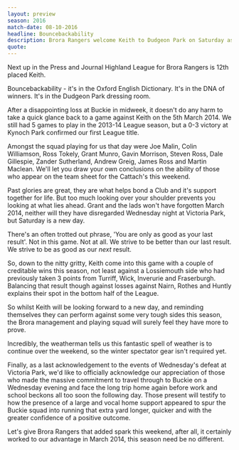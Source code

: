 ```yaml
---
layout: preview
season: 2016
match-date: 08-10-2016
headline: Bouncebackability
description: Brora Rangers welcome Keith to Dudgeon Park on Saturday as we look to bounce back from an uncharacteristic defeat midweek.
quote:
---
```

Next up in the Press and Journal Highland League for Brora Rangers is 12th placed Keith.

Bouncebackability - it's in the Oxford English Dictionary. It's in the DNA of winners. It's in the Dudgeon Park dressing room.

After a disappointing loss at Buckie in midweek, it doesn't do any harm to take a quick glance back to a game against Keith on the 5th March 2014. We still had 5 games to play in the 2013-14 League season, but a 0-3 victory at Kynoch Park confirmed our first League title.

Amongst the squad playing for us that day were Joe Malin, Colin Williamson, Ross Tokely, Grant Munro, Gavin Morrison, Steven Ross, Dale Gillespie, Zander Sutherland, Andrew Greig, James Ross and Martin Maclean. We'll let you draw your own conclusions on the ability of those who appear on the team sheet for the Cattach's this weekend.

Past glories are great, they are what helps bond a Club and it's support together for life. But too much looking over your shoulder prevents you looking at what lies ahead. Grant and the lads won't have forgotten March 2014, neither will they have disregarded Wednesday night at Victoria Park, but Saturday is a new day.

There's an often trotted out phrase, 'You are only as good as your last result'. Not in this game. Not at all. We strive to be better than our last result. We strive to be as good as our *next* result.

So, down to the nitty gritty, Keith come into this game with a couple of creditable wins this season, not least against a Lossiemouth side who had previously taken 3 points from Turriff, Wick, Inverurie and Fraserburgh. Balancing that result though against losses against Nairn, Rothes and Huntly explains their spot in the bottom half of the League.

So whilst Keith will be looking forward to a new day, and reminding themselves they can perform against some very tough sides this season, the Brora management and playing squad will surely feel they have more to prove.

Incredibly, the weatherman tells us this fantastic spell of weather is to continue over the weekend, so the winter spectator gear isn't required yet.

Finally, as a last acknowledgement to the events of Wednesday's defeat at Victoria Park, we'd like to officially acknowledge our appreciation of those who made the massive commitment to travel through to Buckie on a Wednesday evening and face the long trip home again before work and school beckons all too soon the following day. Those present will testify to how the presence of a large and vocal home support appeared to spur the Buckie squad into running that extra yard longer, quicker and with the greater confidence of a positive outcome.

Let's give Brora Rangers that added spark this weekend, after all, it certainly worked to our advantage in March 2014, this season need be no different.